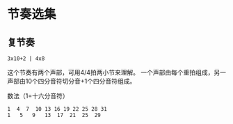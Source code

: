 # 节奏选集

## 复节奏

`3x10+2 | 4x8`

这个节奏有两个声部，可用4/4拍两小节来理解。
一个声部由每个重拍组成，另一声部由10个四分音符切分音+1个四分音符组成。

数法（1=十六分音符）
```
1  4  7  10 13 16 19 22 25 28 31
1   5   9   13  17  21  25  29  
```
